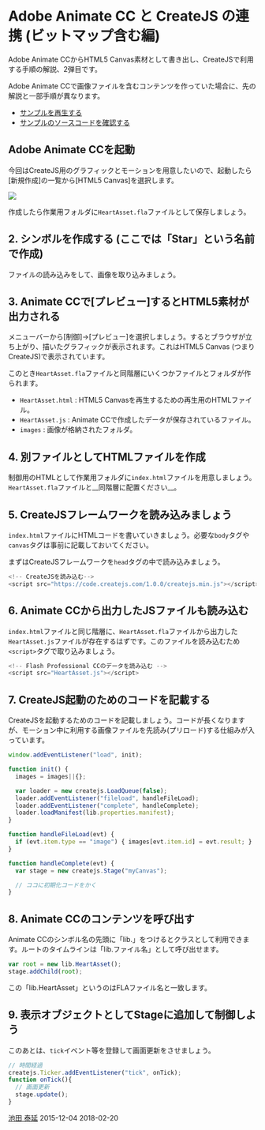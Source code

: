 # Adobe Animate CC と CreateJS の連携 (ビットマップ含む編)


Adobe Animate CCからHTML5 Canvas素材として書き出し、CreateJSで利用する手順の解説、2弾目です。

Adobe Animate CCで画像ファイルを含むコンテンツを作っていた場合に、先の解説と一部手順が異なります。


- [サンプルを再生する](https://ics-creative.github.io/tutorial-createjs/samples/createjs-toolkit-bitmaps/index.html)
- [サンプルのソースコードを確認する](../samples/createjs-toolkit-bitmaps/)


## Adobe Animate CCを起動

今回はCreateJS用のグラフィックとモーションを用意したいので、起動したら[新規作成]の一覧から[HTML5 Canvas]を選択します。

![](../imgs/adobe_animate_startup.png)

作成したら作業用フォルダに`HeartAsset.fla`ファイルとして保存しましょう。

## 2. シンボルを作成する (ここでは「Star」という名前で作成)

ファイルの読み込みをして、画像を取り込みましょう。


## 3. Animate CCで[プレビュー]するとHTML5素材が出力される

メニューバーから[制御]→[プレビュー]を選択しましょう。するとブラウザが立ち上がり、描いたグラフィックが表示されます。これはHTML5 Canvas (つまりCreateJS)で表示されています。

このとき`HeartAsset.fla`ファイルと同階層にいくつかファイルとフォルダが作られます。

- `HeartAsset.html` : HTML5 Canvasを再生するための再生用のHTMLファイル。
- `HeartAsset.js` : Animate CCで作成したデータが保存されているファイル。
- `images` : 画像が格納されたフォルダ。

## 4. 別ファイルとしてHTMLファイルを作成

制御用のHTMLとして作業用フォルダに`index.html`ファイルを用意しましょう。`HeartAsset.fla`ファイルと__同階層に配置ください__。



## 5. CreateJSフレームワークを読み込みましょう

`index.html`ファイルにHTMLコードを書いていきましょう。必要な`body`タグや`canvas`タグは事前に記載しておいてください。

まずはCreateJSフレームワークを`head`タグの中で読み込みましょう。

```js
<!-- CreateJSを読み込む-->
<script src="https://code.createjs.com/1.0.0/createjs.min.js"></script>
```


## 6. Animate CCから出力したJSファイルも読み込む

`index.html`ファイルと同じ階層に、`HeartAsset.fla`ファイルから出力した`HeartAsset.js`ファイルが存在するはずです。このファイルを読み込むため`<script>`タグで取り込みましょう。

```js
<!-- Flash Professional CCのデータを読み込む -->
<script src="HeartAsset.js"></script>
```

## 7. CreateJS起動のためのコードを記載する


CreateJSを起動するためのコードを記載しましょう。コードが長くなりますが、モーション中に利用する画像ファイルを先読み(プリロード)する仕組みが入っています。

```js
window.addEventListener("load", init);

function init() {
  images = images||{};

  var loader = new createjs.LoadQueue(false);
  loader.addEventListener("fileload", handleFileLoad);
  loader.addEventListener("complete", handleComplete);
  loader.loadManifest(lib.properties.manifest);
}

function handleFileLoad(evt) {
  if (evt.item.type == "image") { images[evt.item.id] = evt.result; }
}

function handleComplete(evt) {
  var stage = new createjs.Stage("myCanvas");

  // ココに初期化コードをかく
}
```

## 8. Animate CCのコンテンツを呼び出す

Animate CCのシンボル名の先頭に「lib.」をつけるとクラスとして利用できます。ルートのタイムラインは「lib.ファイル名」として呼び出せます。

```js
var root = new lib.HeartAsset();
stage.addChild(root);
```

この「lib.HeartAsset」というのはFLAファイル名と一致します。

## 9. 表示オブジェクトとしてStageに追加して制御しよう


このあとは、`tick`イベント等を登録して画面更新をさせましょう。

```js
// 時間経過
createjs.Ticker.addEventListener("tick", onTick);
function onTick(){
  // 画面更新
  stage.update();
}
```

<article-author>[池田 泰延](https://twitter.com/clockmaker)</article-author>
<article-date-published>2015-12-04</article-date-published>
<article-date-modified>2018-02-20</article-date-modified>
